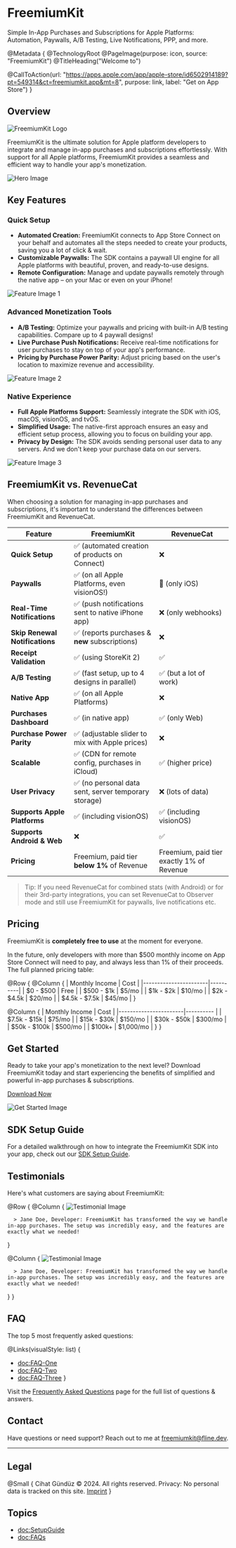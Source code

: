 # FreemiumKit

Simple In-App Purchases and Subscriptions for Apple Platforms:
Automation, Paywalls, A/B Testing, Live Notifications, PPP, and more. 

@Metadata {
   @TechnologyRoot
   @PageImage(purpose: icon, source: "FreemiumKit")
   @TitleHeading("Welcome to")
<!--   @PageKind(article)-->
   @CallToAction(url: "https://apps.apple.com/app/apple-store/id6502914189?pt=549314&ct=freemiumkit.app&mt=8", purpose: link, label: "Get on App Store")
}


## Overview

![FreemiumKit Logo](path/to/logo.png)

FreemiumKit is the ultimate solution for Apple platform developers to integrate and manage in-app purchases and subscriptions effortlessly. With support for all Apple platforms, FreemiumKit provides a seamless and efficient way to handle your app's monetization.

![Hero Image](path/to/hero-image.png)

## Key Features

### Quick Setup
- **Automated Creation:** FreemiumKit connects to App Store Connect on your behalf and automates all the steps needed to create your products, saving you a lot of click & wait.
- **Customizable Paywalls:** The SDK contains a paywall UI engine for all Apple platforms with beautiful, proven, and ready-to-use designs.
- **Remote Configuration:** Manage and update paywalls remotely through the native app – on your Mac or even on your iPhone!

![Feature Image 1](path/to/feature-image1.png)

### Advanced Monetization Tools
- **A/B Testing:** Optimize your paywalls and pricing with built-in A/B testing capabilities. Compare up to 4 paywall designs!
- **Live Purchase Push Notifications:** Receive real-time notifications for user purchases to stay on top of your app's performance.
- **Pricing by Purchase Power Parity:** Adjust pricing based on the user's location to maximize revenue and accessibility.

![Feature Image 2](path/to/feature-image2.png)

### Native Experience
- **Full Apple Platforms Support:** Seamlessly integrate the SDK with iOS, macOS, visionOS, and tvOS.
- **Simplified Usage:** The native-first approach ensures an easy and efficient setup process, allowing you to focus on building your app.
- **Privacy by Design:** The SDK avoids sending personal user data to any servers. And we don't keep your purchase data on our servers.

![Feature Image 3](path/to/feature-image3.png)


## FreemiumKit vs. RevenueCat

When choosing a solution for managing in-app purchases and subscriptions, it's important to understand the differences between FreemiumKit and RevenueCat.

| Feature                        | FreemiumKit                                           | RevenueCat                     |
|--------------------------------|-------------------------------------------------------|--------------------------------|
| **Quick Setup**                | ✅ (automated creation of products on Connect)        | ❌                             |
| **Paywalls**                   | ✅ (on all Apple Platforms, even visionOS!)           | 🚧 (only iOS)                  |
| **Real-Time Notifications**    | ✅ (push notifications sent to native iPhone app)     | ❌ (only webhooks)             |
| **Skip Renewal Notifications** | ✅ (reports purchases & **new** subscriptions)        | ❌                             |
| **Receipt Validation**         | ✅ (using StoreKit 2)                                 | ✅                             |
| **A/B Testing**                | ✅ (fast setup, up to 4 designs in parallel)          | ✅ (but a lot of work)         |
| **Native App**                 | ✅ (on all Apple Platforms)                           | ❌                             |
| **Purchases Dashboard**        | ✅ (in native app)                                    | ✅ (only Web)                  |
| **Purchase Power Parity**      | ✅ (adjustable slider to mix with Apple prices)       | ❌                             |
| **Scalable**                   | ✅ (CDN for remote config, purchases in iCloud)       | ✅ (higher price)              |
| **User Privacy**               | ✅ (no personal data sent, server temporary storage)  | ❌ (lots of data)              |
| **Supports Apple Platforms**   | ✅ (including visionOS)                               | ✅ (including visionOS)        |
| **Supports Android & Web**     | ❌                                                    | ✅                             |
| **Pricing**                    | Freemium, paid tier **below 1%** of Revenue           | Freemium, paid tier exactly 1% of Revenue |

> Tip: If you need RevenueCat for combined stats (with Android) or for their 3rd-party integrations, you can set RevenueCat to Observer mode and still use FreemiumKit for paywalls, live notifications etc.


## Pricing

FreemiumKit is **completely free to use** at the moment for everyone.

In the future, only developers with more than $500 monthly income on App Store Connect will need to pay, and always less than 1% of their proceeds. The full planned pricing table:

@Row {
   @Column {
      | Monthly Income        | Cost     |
      |-----------------------|----------|
      | $0 - $500             | Free     |
      | $500 - $1k            | $5/mo    |
      | $1k - $2k             | $10/mo   |
      | $2k - $4.5k           | $20/mo   |
      | $4.5k - $7.5k         | $45/mo   |
   }

   @Column {
      | Monthly Income        | Cost      |
      |-----------------------|---------- |
      | $7.5k - $15k          | $75/mo    |
      | $15k - $30k           | $150/mo   |
      | $30k - $50k           | $300/mo   |
      | $50k - $100k          | $500/mo   |
      | $100k+                | $1,000/mo |
   }
}


## Get Started

Ready to take your app's monetization to the next level? Download FreemiumKit today and start experiencing the benefits of simplified and powerful in-app purchases & subscriptions.

[Download Now](https://apps.apple.com/app/apple-store/id6502914189?pt=549314&mt=8&ct=freemiumkit.app)

![Get Started Image](path/to/get-started-image.png)


## SDK Setup Guide

For a detailed walkthrough on how to integrate the FreemiumKit SDK into your app, check out our [SDK Setup Guide](doc:SetupGuide).


## Testimonials

Here's what customers are saying about FreemiumKit:

@Row {
   @Column {
      ![Testimonial Image](path/to/testimonial-image.png)
      
      > Jane Doe, Developer: FreemiumKit has transformed the way we handle in-app purchases. The setup was incredibly easy, and the features are exactly what we needed!
   }
   
   @Column {
      ![Testimonial Image](path/to/testimonial-image.png)
      
      > Jane Doe, Developer: FreemiumKit has transformed the way we handle in-app purchases. The setup was incredibly easy, and the features are exactly what we needed!
   }
}


## FAQ

The top 5 most frequently asked questions:

@Links(visualStyle: list) {
   - <doc:FAQ-One>
   - <doc:FAQ-Two>
   - <doc:FAQ-Three>
}

Visit the [Frequently Asked Questions](doc:FAQs) page for the full list of questions & answers.



## Contact

Have questions or need support? Reach out to me at [freemiumkit@fline.dev](mailto:freemiumkit@fline.dev).

---

## Legal

@Small {
   Cihat Gündüz © 2024. All rights reserved.
   Privacy: No personal data is tracked on this site.
   [Imprint](https://www.fline.dev/imprint/)
}


## Topics

- <doc:SetupGuide>
- <doc:FAQs>
